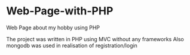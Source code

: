 # Web-Page-with-PHP
Web Page about my hobby using PHP

The project was written in PHP using MVC without any frameworks
Also mongodb was used in realisation of registration/login
